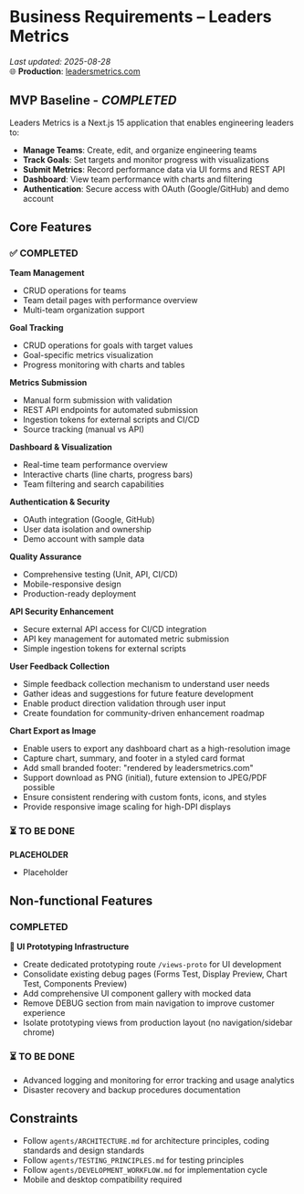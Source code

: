 # Business Requirements – Leaders Metrics

_Last updated: 2025-08-28_  
🌐 **Production**: [leadersmetrics.com](https://leadersmetrics.com)

## MVP Baseline - *COMPLETED*

Leaders Metrics is a Next.js 15 application that enables engineering leaders to:
- **Manage Teams**: Create, edit, and organize engineering teams
- **Track Goals**: Set targets and monitor progress with visualizations
- **Submit Metrics**: Record performance data via UI forms and REST API
- **Dashboard**: View team performance with charts and filtering
- **Authentication**: Secure access with OAuth (Google/GitHub) and demo account

## Core Features

### ✅ COMPLETED

**Team Management**
- CRUD operations for teams
- Team detail pages with performance overview
- Multi-team organization support

**Goal Tracking**
- CRUD operations for goals with target values
- Goal-specific metrics visualization
- Progress monitoring with charts and tables

**Metrics Submission**
- Manual form submission with validation
- REST API endpoints for automated submission
- Ingestion tokens for external scripts and CI/CD
- Source tracking (manual vs API)

**Dashboard & Visualization**
- Real-time team performance overview
- Interactive charts (line charts, progress bars)
- Team filtering and search capabilities

**Authentication & Security**
- OAuth integration (Google, GitHub)
- User data isolation and ownership
- Demo account with sample data

**Quality Assurance**
- Comprehensive testing (Unit, API, CI/CD)
- Mobile-responsive design
- Production-ready deployment

**API Security Enhancement**
- Secure external API access for CI/CD integration
- API key management for automated metric submission
- Simple ingestion tokens for external scripts

**User Feedback Collection**
- Simple feedback collection mechanism to understand user needs
- Gather ideas and suggestions for future feature development
- Enable product direction validation through user input
- Create foundation for community-driven enhancement roadmap

**Chart Export as Image**
- Enable users to export any dashboard chart as a high-resolution image
- Capture chart, summary, and footer in a styled card format
- Add small branded footer: "rendered by leadersmetrics.com"
- Support download as PNG (initial), future extension to JPEG/PDF possible
- Ensure consistent rendering with custom fonts, icons, and styles
- Provide responsive image scaling for high-DPI displays

### ⏳ TO BE DONE 

**PLACEHOLDER**
- Placeholder

## Non-functional Features

### COMPLETED 

**🔄 UI Prototyping Infrastructure**
- Create dedicated prototyping route `/views-proto` for UI development
- Consolidate existing debug pages (Forms Test, Display Preview, Chart Test, Components Preview)
- Add comprehensive UI component gallery with mocked data
- Remove DEBUG section from main navigation to improve customer experience
- Isolate prototyping views from production layout (no navigation/sidebar chrome)

### ⏳ TO BE DONE

- Advanced logging and monitoring for error tracking and usage analytics
- Disaster recovery and backup procedures documentation

## Constraints
- Follow `agents/ARCHITECTURE.md` for architecture principles, coding standards and design standards
- Follow `agents/TESTING_PRINCIPLES.md` for testing principles
- Follow `agents/DEVELOPMENT_WORKFLOW.md` for implementation cycle
- Mobile and desktop compatibility required